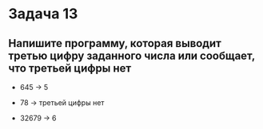 # Задача 13

## Напишите программу, которая выводит третью цифру заданного числа или сообщает, что третьей цифры нет

* 645 -> 5

* 78 -> третьей цифры нет

* 32679 -> 6
